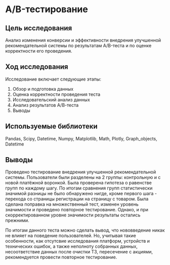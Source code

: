 # A/B-тестирование

## Цель исследования

Анализ изменения конверсии и эффективности внедрения улучшенной рекомендательной системы по результатам A/B-теста и по оценке корректности его проведения.

## Ход исследования

Исследование включает следующие этапы:

1. Обзор и подготовка данных
2. Оценка корректности проведения теста
3. Исследовательский анализ данных
4. Анализ результатов А/В-теста
5. Выводы

## Используемые библиотеки

Pandas, Scipy, Datetime, Numpy, Matplotlib, Math, Plotly, Graph_objects, Datetime

## Выводы

Проведено тестирование внедрения улучшенной рекомендательной системы. Пользователи были разделены на 2 группы: контрольную и с новой платёжной воронкой. Была проверена гипотеза о равенстве групп по каждому шагу. По итогам сравнения групп статистически значимой разницы не было обнаружено нигде, кроме первого шага - перехода со страницы регистрации на страницу с товаром. Была сделана поправка на множественный тест, изменен уровень значимости и проведено повторное тестирование. Однако, и при скорректированном уровне значимости результаты остались прежними.

По итогам данного теста можно сделать вывод, что нововведение никак не влияет на поведение пользователей. Но, учитывая такие особенности, как отсутсвие исследования платформ, устройств и технических ошибок, а также неполноту собранных данных, несоответствие данных после очистки ТЗ, пересечение с акциями, рекомендуется провести повторное тестирование.
